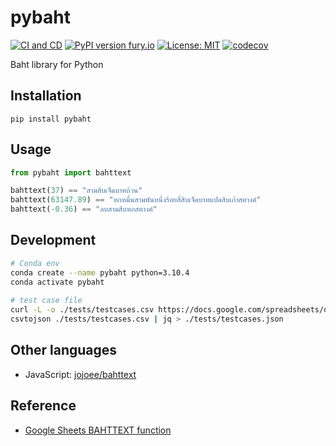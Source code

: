 # pybaht

[![CI and CD](https://github.com/jojoee/pybaht/actions/workflows/continuous-integration.yml/badge.svg?branch=main)](https://github.com/jojoee/pybaht/actions/workflows/continuous-integration.yml)
[![PyPI version fury.io](https://badge.fury.io/py/pybaht.svg)](https://pypi.python.org/pypi/pybaht/)
[![License: MIT](https://img.shields.io/badge/License-MIT-yellow.svg)](https://opensource.org/licenses/MIT)
[![codecov](https://codecov.io/gh/jojoee/pybaht/branch/main/graph/badge.svg)](https://codecov.io/gh/jojoee/pybaht)

Baht library for Python

## Installation

```
pip install pybaht
```

## Usage

```python
from pybaht import bahttext

bahttext(37) == "สามสิบเจ็ดบาทถ้วน"
bahttext(63147.89) == "หกหมื่นสามพันหนึ่งร้อยสี่สิบเจ็ดบาทแปดสิบเก้าสตางค์"
bahttext(-0.36) == "ลบสามสิบหกสตางค์"
```

## Development

```bash
# Conda env
conda create --name pybaht python=3.10.4
conda activate pybaht
 
# test case file
curl -L -o ./tests/testcases.csv https://docs.google.com/spreadsheets/d/e/2PACX-1vTb8PIKzgo07rn9UpcjqE0YrdMAmf4fyDbL2plUieLCyrn_5O3vDvece7UfkaArWQLUSsaw92jVpY_z/pub?gid=0&single=true&output=csv
csvtojson ./tests/testcases.csv | jq > ./tests/testcases.json
```

## Other languages
- JavaScript: [jojoee/bahttext](https://github.com/jojoee/bahttext)

## Reference
- [Google Sheets BAHTTEXT function](https://support.google.com/docs/answer/9982303?hl=en)

